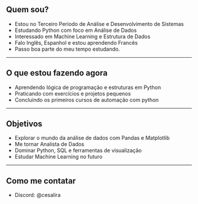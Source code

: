 ## Quem sou?

- Estou no Terceiro Período de Análise e Desenvolvimento de Sistemas  
- Estudando Python com foco em Análise de Dados  
- Interessado em Machine Learning e Estrutura de Dados  
- Falo Inglês, Espanhol e estou aprendendo Francês
- Passo boa parte do meu tempo estudando.
---

## O que estou fazendo agora
- Aprendendo lógica de programação e estruturas em Python
- Praticando com exercícios e projetos pequenos
- Concluindo os primeiros cursos de automação com python


---
## Objetivos
- Explorar o mundo da análise de dados com Pandas e Matplotlib
- Me tornar Analista de Dados
- Dominar Python, SQL e ferramentas de visualização
- Estudar Machine Learning no futuro

---

## Como me contatar
- Discord: @cesalira


<!--
**cesadev/cesadev** is a ✨ _special_ ✨ repository because its `README.md` (this file) appears on your GitHub profile.

Here are some ideas to get you started:

- 🔭 I’m currently working on ...
- 🌱 I’m currently learning ...
- 👯 I’m looking to collaborate on ...
- 🤔 I’m looking for help with ...
- 💬 Ask me about ...
- 📫 How to reach me: ...
- 😄 Pronouns: ...
- ⚡ Fun fact: ...
-->


